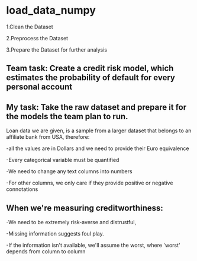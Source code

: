 # load_data_numpy

1.Clean the Dataset

2.Preprocess the Dataset

3.Prepare the Dataset for further analysis


## Team task: Create a credit risk model, which estimates the probability of default  for every personal account
## My task: Take the raw dataset and prepare it for the models the team plan to run.


Loan data we are given, is a sample from a larger dataset that belongs to an affiliate bank from USA, therefore:

-all the values are in Dollars and we need to provide their Euro equivalence

-Every categorical variable must be quantified

-We need to change any text columns into numbers

-For other columns, we only care if they provide positive or negative connotations


## When we're measuring creditworthiness:

-We need to be extremely risk-averse and distrustful,

-Missing information suggests foul play.

-If the information isn't available, we'll assume the worst, where 'worst' depends from column to column
